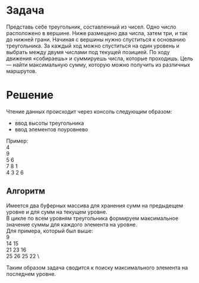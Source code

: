 # Задача
Представь себе треугольник, составленный из чисел. Одно число расположено в вершине. Ниже размещено два числа, затем три, и так до нижней грани. Начиная с вершины нужно спуститься к основанию треугольника. За каждый ход можно спуститься на один уровень и выбрать между двумя числами под текущей позицией. По ходу движения «собираешь» и суммируешь числа, которые проходишь. Цель — найти максимальную сумму, которую можно получить из различных маршрутов.

# Решение
Чтение данных происходит через консоль следующим образом:
- ввод высоты треугольника
- ввод элементов поуровнево

Пример:\
4 \
9 \
5 6 \
7 8 1 \
4 3 2 6

## Алгоритм
Имеется два буферных массива для хранения сумм на предыдещем уровне и для сумм на текущем уровне.\
В цикле по всем уровням треугольника формируем максимальное значение суммы для каждого элемента на уровне.\
Для примера, который был выше:\
9 \
14 15 \
21 23 16 \
25 26 25 22 \

Таким образом задача сводится к поиску максимального элемента на последнем уровне.
